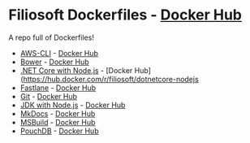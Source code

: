 # Filiosoft Dockerfiles - [Docker Hub](https://hub.docker.com/u/filiosoft/)
A repo full of Dockerfiles!

* [AWS-CLI](aws-cli/) - [Docker Hub](https://hub.docker.com/r/filiosoft/aws-cli)
* [Bower](bower/) - [Docker Hub](https://hub.docker.com/r/filiosoft/bower)
* [.NET Core with Node.js](dotnetcore-nodejs/) - [Docker Hub](https://hub.docker.com/r/filiosoft/dotnetcore-nodejs 
* [Fastlane](fastlane/) - [Docker Hub](https://hub.docker.com/r/filiosoft/fastlane)
* [Git](git/) - [Docker Hub](https://hub.docker.com/r/filiosoft/git)
* [JDK with Node.js](jdk-node/) - [Docker Hub](https://hub.docker.com/r/filiosoft/jdk-node)
* [MkDocs](mkdocs/) - [Docker Hub](https://hub.docker.com/r/filiosoft/mkdocs)
* [MSBuild](msbuild/) - [Docker Hub](https://hub.docker.com/r/filiosoft/msbuild)
* [PouchDB](pouchdb/) - [Docker Hub](https://hub.docker.com/r/filiosoft/pouchdb)
